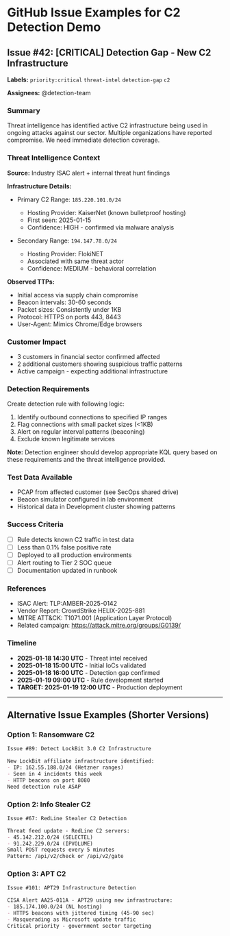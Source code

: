 # GitHub Issue Examples for C2 Detection Demo

## Issue #42: [CRITICAL] Detection Gap - New C2 Infrastructure

**Labels:** `priority:critical` `threat-intel` `detection-gap` `c2`

**Assignees:** @detection-team

### Summary
Threat intelligence has identified active C2 infrastructure being used in ongoing attacks against our sector. Multiple organizations have reported compromise. We need immediate detection coverage.

### Threat Intelligence Context

**Source:** Industry ISAC alert + internal threat hunt findings

**Infrastructure Details:**
- Primary C2 Range: `185.220.101.0/24` 
  - Hosting Provider: KaiserNet (known bulletproof hosting)
  - First seen: 2025-01-15
  - Confidence: HIGH - confirmed via malware analysis

- Secondary Range: `194.147.78.0/24`
  - Hosting Provider: FlokiNET 
  - Associated with same threat actor
  - Confidence: MEDIUM - behavioral correlation

**Observed TTPs:**
- Initial access via supply chain compromise
- Beacon intervals: 30-60 seconds
- Packet sizes: Consistently under 1KB
- Protocol: HTTPS on ports 443, 8443
- User-Agent: Mimics Chrome/Edge browsers

### Customer Impact
- 3 customers in financial sector confirmed affected
- 2 additional customers showing suspicious traffic patterns
- Active campaign - expecting additional infrastructure

### Detection Requirements

Create detection rule with following logic:
1. Identify outbound connections to specified IP ranges
2. Flag connections with small packet sizes (<1KB)
3. Alert on regular interval patterns (beaconing)
4. Exclude known legitimate services

**Note:** Detection engineer should develop appropriate KQL query based on these requirements and the threat intelligence provided.

### Test Data Available
- PCAP from affected customer (see SecOps shared drive)
- Beacon simulator configured in lab environment
- Historical data in Development cluster showing patterns

### Success Criteria
- [ ] Rule detects known C2 traffic in test data
- [ ] Less than 0.1% false positive rate
- [ ] Deployed to all production environments
- [ ] Alert routing to Tier 2 SOC queue
- [ ] Documentation updated in runbook

### References
- ISAC Alert: TLP:AMBER-2025-0142
- Vendor Report: CrowdStrike HELIX-2025-881
- MITRE ATT&CK: T1071.001 (Application Layer Protocol)
- Related campaign: https://attack.mitre.org/groups/G0139/

### Timeline
- **2025-01-18 14:30 UTC** - Threat intel received
- **2025-01-18 15:00 UTC** - Initial IoCs validated
- **2025-01-18 16:00 UTC** - Detection gap confirmed
- **2025-01-19 09:00 UTC** - Rule development started
- **TARGET: 2025-01-19 12:00 UTC** - Production deployment

---

## Alternative Issue Examples (Shorter Versions)

### Option 1: Ransomware C2
```markdown
Issue #89: Detect LockBit 3.0 C2 Infrastructure

New LockBit affiliate infrastructure identified:
- IP: 162.55.188.0/24 (Hetzner ranges)  
- Seen in 4 incidents this week
- HTTP beacons on port 8080
Need detection rule ASAP
```

### Option 2: Info Stealer C2
```markdown
Issue #67: RedLine Stealer C2 Detection

Threat feed update - RedLine C2 servers:
- 45.142.212.0/24 (SELECTEL)
- 91.242.229.0/24 (IPVOLUME)
Small POST requests every 5 minutes
Pattern: /api/v2/check or /api/v2/gate
```

### Option 3: APT C2
```markdown
Issue #101: APT29 Infrastructure Detection

CISA Alert AA25-011A - APT29 using new infrastructure:
- 185.174.100.0/24 (NL hosting)
- HTTPS beacons with jittered timing (45-90 sec)
- Masquerading as Microsoft update traffic
Critical priority - government sector targeting
```